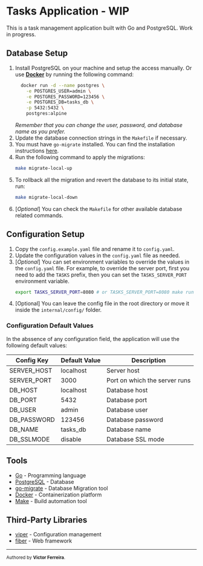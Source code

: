 # Tasks Application - WIP
This is a task management application built with Go and PostgreSQL.
Work in progress.

## Database Setup
1. Install PostgreSQL on your machine and setup the access manually.
Or use [**Docker**](https://www.docker.com/) by running the following command:
    ```bash
      docker run -d --name postgres \
        -e POSTGRES_USER=admin \
        -e POSTGRES_PASSWORD=123456 \
        -e POSTGRES_DB=tasks_db \
        -p 5432:5432 \
        postgres:alpine
    ```
      *Remember that you can change the user, password, and database name as you prefer.*
2. Update the database connection strings in the `Makefile` if necessary.
3. You must have `go-migrate` installed. You can find the installation instructions
[here](https://github.com/golang-migrate/migrate/tree/master/cmd/migrate#installation).
4. Run the following command to apply the migrations:
   ```bash
   make migrate-local-up
   ```
5. To rollback all the migration and revert the database to its initial state, run:
   ```bash
   make migrate-local-down
   ```
6. [*Optional*] You can check the `Makefile` for other available database related commands.

## Configuration Setup
1. Copy the `config.example.yaml` file and rename it to `config.yaml`.
2. Update the configuration values in the `config.yaml` file as needed.
3. [*Optional*] You can set environment variables to override the values in the `config.yaml` file.
   For example, to override the server port, first you need to add the `TASKS` prefix, then you
   can set the `TASKS_SERVER_PORT` environment variable.
   ```bash
   export TASKS_SERVER_PORT=8080 # or TASKS_SERVER_PORT=8080 make run
   ```
4. [Optional] You can leave the config file in the root directory or move it inside the
`internal/config/` folder.

### Configuration Default Values
In the abssence of any configuration field, the application will use the following default values:

| Config Key          | Default Value        | Description                       |
|---------------------|----------------------|-----------------------------------|
| SERVER_HOST         | localhost            | Server host                       |
| SERVER_PORT         | 3000                 | Port on which the server runs     |
| DB_HOST             | localhost            | Database host                     |
| DB_PORT             | 5432                 | Database port                     |
| DB_USER             | admin                | Database user                     |
| DB_PASSWORD         | 123456               | Database password                 |
| DB_NAME             | tasks_db             | Database name                     |
| DB_SSLMODE          | disable              | Database SSL mode                 |

## Tools
- [Go](https://golang.org/) - Programming language
- [PostgreSQL](https://www.postgresql.org/) - Database
- [go-migrate](https://github.com/golang-migrate/migrate) - Database Migration tool
- [Docker](https://www.docker.com/) - Containerization platform
- [Make](https://www.gnu.org/software/make/) - Build automation tool

## Third-Party Libraries
- [viper](https://github.com/spf13/viper) - Configuration management
- [fiber](https://gofiber.io/) - Web framework

---
<small>Authored by **Victor Ferreira**.</small>